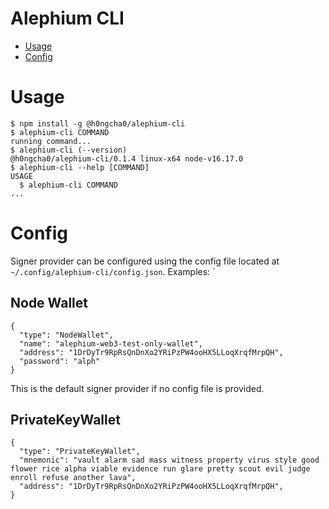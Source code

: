 Alephium CLI
=================

<!-- toc -->
* [Usage](#usage)
* [Config](#config)
<!-- tocstop -->
# Usage
<!-- usage -->
```sh-session
$ npm install -g @h0ngcha0/alephium-cli
$ alephium-cli COMMAND
running command...
$ alephium-cli (--version)
@h0ngcha0/alephium-cli/0.1.4 linux-x64 node-v16.17.0
$ alephium-cli --help [COMMAND]
USAGE
  $ alephium-cli COMMAND
...
```
<!-- usagestop -->

# Config

Signer provider can be configured using the config file located at
`~/.config/alephium-cli/config.json`. Examples:
`

## Node Wallet
```
{
  "type": "NodeWallet",
  "name": "alephium-web3-test-only-wallet",
  "address": "1DrDyTr9RpRsQnDnXo2YRiPzPW4ooHX5LLoqXrqfMrpQH",
  "password": "alph"
}
```
This is the default signer provider if no config file is provided.

## PrivateKeyWallet
```
{
  "type": "PrivateKeyWallet",
  "mnemonic": "vault alarm sad mass witness property virus style good flower rice alpha viable evidence run glare pretty scout evil judge enroll refuse another lava",
  "address": "1DrDyTr9RpRsQnDnXo2YRiPzPW4ooHX5LLoqXrqfMrpQH",
}
```
